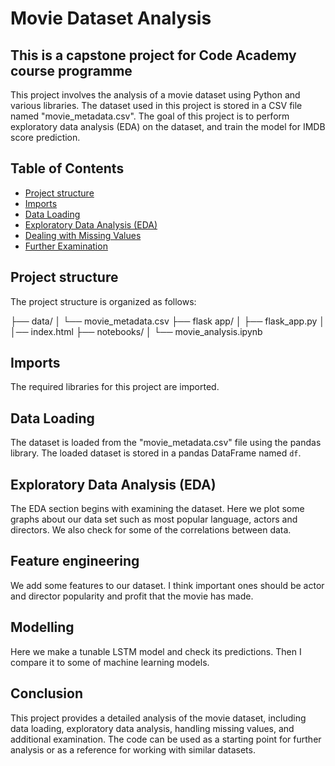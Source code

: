 # Movie Dataset Analysis

## This is a capstone project for Code Academy course programme

This project involves the analysis of a movie dataset using Python and various libraries. The dataset used in this project is stored in a CSV file named "movie_metadata.csv". The goal of this project is to perform exploratory data analysis (EDA) on the dataset, and train the model for IMDB score prediction.

## Table of Contents
- [Project structure](#project-structure)
- [Imports](#imports)
- [Data Loading](#data-loading)
- [Exploratory Data Analysis (EDA)](#exploratory-data-analysis-eda)
- [Dealing with Missing Values](#dealing-with-missing-values)
- [Further Examination](#further-examination)

## Project structure

The project structure is organized as follows:

├── data/
│ └── movie_metadata.csv
├── flask app/
│ ├── flask_app.py
│ │── index.html
├── notebooks/
│ └── movie_analysis.ipynb

## Imports

The required libraries for this project are imported.

## Data Loading

The dataset is loaded from the "movie_metadata.csv" file using the pandas library. The loaded dataset is stored in a pandas DataFrame named `df`.

## Exploratory Data Analysis (EDA)

The EDA section begins with examining the dataset. Here we plot some graphs about our data set such as most popular language, actors and directors. We also check for some of the correlations between data.

## Feature engineering

We add some features to our dataset. I think important ones should be actor and director popularity and profit that the movie has made.

## Modelling

Here we make a tunable LSTM model and check its predictions. Then I compare it to some of machine learning models.

## Conclusion

This project provides a detailed analysis of the movie dataset, including data loading, exploratory data analysis, handling missing values, and additional examination. The code can be used as a starting point for further analysis or as a reference for working with similar datasets.


